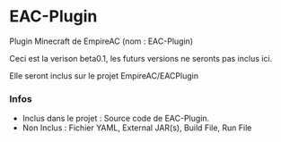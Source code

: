 # EAC-Plugin
Plugin Minecraft de EmpireAC (nom : EAC-Plugin)

Ceci est la verison beta0.1, les futurs versions ne seronts pas inclus ici.

Elle seront inclus sur le projet EmpireAC/EACPlugin

### Infos

- Inclus dans le projet : Source code de EAC-Plugin.
- Non Inclus : Fichier YAML, External JAR(s), Build File, Run File
